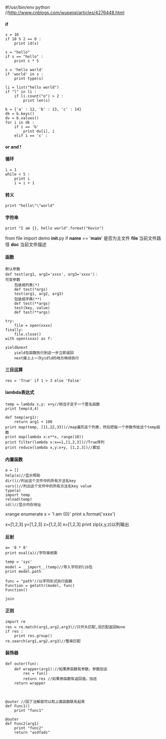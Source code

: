 #!/usr/bin/env python
//http://www.cnblogs.com/wupeiqi/articles/4276448.html

#### if

    x = 10
    if 10 % 2 == 0 :
        print id(x)

    s = "hello"
    if s == "hello" :
        print s * 5

    s = 'hello world'
    if 'world' in s :
        print type(s)

    li = list("hello world")
    if "l" in li :
        if li.count("o") > 2 :
            print len(s)

    b = {'a' : 12, 'b' : 13, 'c' : 14}
    dk = b.keys()
    dv = b.values()
    for i in dk :
        if i == 'b'
            print dv[i], i
        elif i == 'c' :

#### or and !
#### 循环

    i = 1
    while < 5 :
        print i
        i = i + 1
#### 转义
    
    print "hello\"\"world"

#### 字符串

    print "I am {}, hello world".format("Kevin")

from file import demo
__init__.py
if __name__ == '__main__' 是否为主文件
__file__                  当前文件路径
__doc__                   当前文件描述

#### 函数

    默认参数
    def test(arg1, arg2='xxxx', arg3='xxxx')：
    可变参数
        包装成列表(*)
        def test(*args)
        test(arg1, arg2, arg3)
        包装成字典(**)
        def test(**args)
        test(key, value)
        def test(**args)

    try:
        file = open(xxxx)
    finally:
        file.close()
    with open(xxxx) as f:
    
    yield&next
        yield在函数执行到这一步立即返回
        next接上上一次yidld的地方继续执行

#### 三目运算
    res = 'True' if 1 > 3 else 'False'

#### lambda表达式
    temp = lambda x,y: x+y//相当于定于一个匿名函数
    print temp(4,4)

    def temp(arg1):
        return arg1 + 100
    print map(temp, [11,22,33])//map遍历这个列表，然后把每一个参数传给这个temp函数
    print map(lambda x:x**x, range(10))
    print filter(lambda x:x==1,[1,2,3])//True序列
    print reduce(lambda x,y:x+y, [1,2,3])//累加


#### 内置函数
    a = []
    help(a)//显示帮助
    dir()//列出这个文件中的所有方法名key
    vars()//列出这个文件中的所有方法名key value
    type(a)
    import temp
    reload(temp)
    id()//显示内存地址

xrange
enumerate
s = 'I am {0}'
print s.format('xxxx')

x=[1,2,3]
y=[1,2,3]
z=[1,2,3]
x=[1,2,3]
print zip(x,y,z)以列输出

#### 反射
    a= '8 * 8'
    print eval(a)//字符串相乘

    temp = 'sys'
    model = __import__(temp)//导入字符的lib包
    print model.path

    func = "path"//以字符形式执行函数
    Function = getattr(model, func)
    Function()

    join

#### 正则
    import re
    res = re.match(arg1,arg2,arg3)//只开头匹配,没匹配返回None
    if res :
        print res.group()
    re.search(arg1,arg2,arg3)//整串匹配

#### 装饰器
    def outer(fun):
        def wrapper(arg1)://如果原函数有参数，参数加这
            res = fun()
            return res //如果原函数有返回值，加这
        return wrapper


    
    @outer //回了注解就可以和上面函数联系起来
    def Func1()
        print "func1"

    @outer
    def Func2(arg1)
        print "func2"
        return "asdfads"
